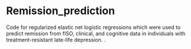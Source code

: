 # Remission_prediction
Code for regularized elastic net logistic regressions which were used to predict remission from fISO, clinical, and cognitive data in individuals with treatment-resistant late-life depression. . 
